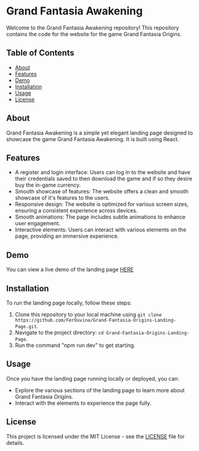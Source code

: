 # Grand Fantasia Awakening

Welcome to the Grand Fantasia Awakening repository! This repository contains the code for the website for the game Grand Fantasia Origins.

## Table of Contents

- [About](#about)
- [Features](#features)
- [Demo](#demo)
- [Installation](#installation)
- [Usage](#usage)
- [License](#license)

## About

Grand Fantasia Awakening is a simple yet elegant landing page designed to showcase the game Grand Fantasia Awakening. It is built using React.

## Features

- A register and login interface: Users can log in to the website and have their credentials saved to then download the game and if so they desire buy the in-game currency.
- Smooth showcase of features: The website offers a clean and smooth showcase of it's features to the users.
- Responsive design: The website is optimized for various screen sizes, ensuring a consistent experience across devices.
- Smooth animations: The page includes subtle animations to enhance user engagement.
- Interactive elements: Users can interact with various elements on the page, providing an immersive experience.

## Demo

You can view a live demo of the landing page [HERE](https://www.gfawakening.online/)

## Installation

To run the landing page locally, follow these steps:

1. Clone this repository to your local machine using `git clone https://github.com/FerOuvina/Grand-Fantasia-Origins-Landing-Page.git`.
2. Navigate to the project directory: `cd Grand-Fantasia-Origins-Landing-Page`.
3. Run the command "npm run dev" to get starting.

## Usage

Once you have the landing page running locally or deployed, you can:

- Explore the various sections of the landing page to learn more about Grand Fantasia Origins.
- Interact with the elements to experience the page fully.

## License

This project is licensed under the MIT License - see the [LICENSE](LICENSE) file for details.
